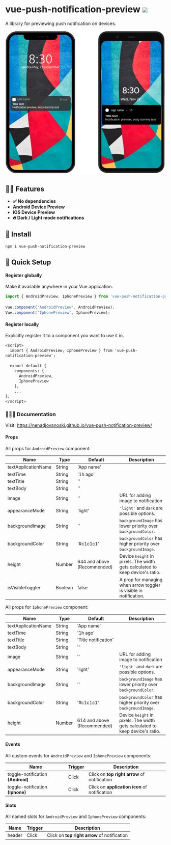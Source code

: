 # vue-push-notification-preview <a href="https://npm.im/vue-push-notification-preview"><img src="https://badgen.net/npm/v/vue-push-notification-preview"></a>

A library for previewing push notification on devices.

<a href="https://nenadjovanoski.github.io/vue-push-notification-preview/"><img src="/public/examples/main_example.png" alt="vue-push-notification-preview main example" /></a>

## 🙋‍♂️ Features
- **✅ No dependencies**
- **Android Device Preview**
- **iOS Device Preview**
- **🔥 Dark / Light mode notifications**

## 🚀 Install
```sh
npm i vue-push-notification-preview
```

## 🚦 Quick Setup

#### Register globally
Make it available anywhere in your Vue application.

```js
import { AndroidPreview, IphonePreview } from 'vue-push-notification-preview';

Vue.component('AndroidPreview', AndroidPreview);
Vue.component('IphonePreview', IphonePreview);
```

#### Register locally
Explicitly register it to a component you want to use it in.

```vue
<script>
  import { AndroidPreview, IphonePreview } from 'vue-push-notification-preview';

  export default {
    components: {
      AndroidPreview,
      IphonePreview
    },
    ...
};
</script>
```

### 👨🏻‍🏫 Documentation

Visit: https://nenadjovanoski.github.io/vue-push-notification-preview/

#### Props

All props for `AndroidPreview` component:

| Name                      | Type      | Default                       | Description |
| ---                       | ---       | ---                           | ---         |
| textApplicationName       | String    | 'App name'                    |  |
| textTime                  | String    | '1h ago'                      |  |
| textTitle                 | String    | ''                            |  |
| textBody                  | String    | ''                            |  |
| image                     | String    | ''                            | URL for adding image to notification |
| appearanceMode            | String    | 'light'                       | `'light'` and `dark` are possible options. |
| backgroundImage           | String    | ''                            | `backgroundImage` has lower priority over `backgroundColor`. |
| backgroundColor           | String    | '#c1c1c1'                     | `backgroundColor` has higher priority over `backgroundImage`. |
| height                    | Number    | 644 and above (Recommended)   | Device `height` in pixels. The width gets calculated to keep device's ratio. |
| isVisibleToggler          | Boolean   | false                         | A prop for managing when arrow toggler is visible in notification. |

All props for `IphonePreview` component:

| Name                      | Type      | Default                       | Description |
| ---                       | ---       | ---                           | ---         |
| textApplicationName       | String    | 'App name'                    |  |
| textTime                  | String    | '1h ago'                      |  |
| textTitle                 | String    | 'Title notification'          |  |
| textBody                  | String    | ''                            |  |
| image                     | String    | ''                            | URL for adding image to notification |
| appearanceMode            | String    | 'light'                       | `'light'` and `dark` are possible options. |
| backgroundImage           | String    | ''                            | `backgroundImage` has lower priority over `backgroundColor`. |
| backgroundColor           | String    | '#c1c1c1'                     | `backgroundColor` has higher priority over `backgroundImage`. |
| height                    | Number    | 614 and above (Recommended)   | Device `height` in pixels. The width gets calculated to keep device's ratio. |

#### Events

All custom events for `AndroidPreview` and `IphonePreview` components:

| Name                                  | Trigger   | Description                                   |
| ---                                   | ---       | ---                                           |
| toggle-notification **(Android)**     | Click     | Click on **top right arrow** of notification  |
| toggle-notification **(Iphone)**      | Click     | Click on **application icon** of notification |


#### Slots

All named slots for `AndroidPreview` and `IphonePreview` components:


| Name      | Trigger   | Description                                   |
| ---       | ---       | ---                                           |
| header    | Click     | Click on **top right arrow** of notification  |
